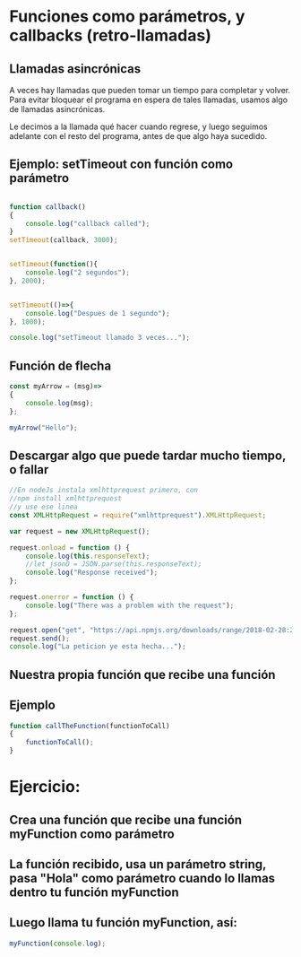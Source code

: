 [//]: # ( spellcheck-language es )
<!-- Global site tag (gtag.js) - Google Analytics -->
<script async src="https://www.googletagmanager.com/gtag/js?id=UA-58458282-5"></script>
<script>
  window.dataLayer = window.dataLayer || [];
  function gtag(){dataLayer.push(arguments);}
  gtag('js', new Date());

  gtag('config', 'UA-58458282-5');
</script>

# Funciones como parámetros, y callbacks (retro-llamadas)

## Llamadas asincrónicas 

A veces hay llamadas que pueden tomar un tiempo para completar y volver. Para evitar bloquear el programa en espera de tales llamadas, usamos algo de llamadas asincrónicas.

Le decimos a la llamada qué hacer cuando regrese, y luego seguimos adelante con el resto del programa, antes de que algo haya sucedido.

## Ejemplo: setTimeout con función como parámetro

```javascript

function callback()
{
    console.log("callback called");
}
setTimeout(callback, 3000);


setTimeout(function(){
    console.log("2 segundos");
}, 2000);


setTimeout(()=>{
    console.log("Despues de 1 segundo");
}, 1000);

console.log("setTimeout llamado 3 veces...");

```

## Función de flecha
```javascript
const myArrow = (msg)=>
{
    console.log(msg);    
};

myArrow("Hello");
```

## Descargar algo que puede tardar mucho tiempo, o fallar

```javascript
//En nodeJs instala xmlhttprequest primero, con
//npm install xmlhttprequest
//y use ese linea
const XMLHttpRequest = require("xmlhttprequest").XMLHttpRequest;

var request = new XMLHttpRequest();

request.onload = function () {
    console.log(this.responseText);
    //let jsonO = JSON.parse(this.responseText);
    console.log("Response received");
};

request.onerror = function () {
    console.log("There was a problem with the request");
};

request.open("get", "https://api.npmjs.org/downloads/range/2018-02-28:2018-03-09/measure-duration", true);
request.send();
console.log("La peticion ye esta hecha...");
```


## Nuestra propia función que recibe una función
## Ejemplo
```javascript
function callTheFunction(functionToCall)
{
    functionToCall();
}
```

# Ejercicio: 
## Crea una función que recibe una función myFunction como parámetro 
## La función recibido, usa un parámetro string, pasa "Hola" como parámetro cuando lo llamas dentro tu función myFunction

## Luego llama tu función myFunction, así: 
```javascript
myFunction(console.log);
```

